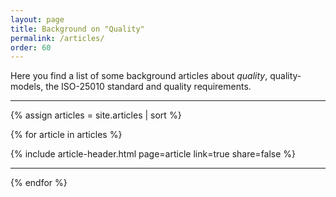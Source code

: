 ```yaml
---
layout: page
title: Background on "Quality"
permalink: /articles/
order: 60
---
```


Here you find a list of some background articles about _quality_, quality-models, the ISO-25010 standard and quality requirements.


<div id="search-results">
    <hr id="first-hr" class="with-no-margin"/>

{% assign articles = site.articles | sort %}


{% for article in articles %}
   <div class="article-wrapper">
      <article>
         {% include article-header.html page=article link=true share=false %}
       </article>
    <hr class="with-no-margin"/>
  </div>
{% endfor %}


</div>

